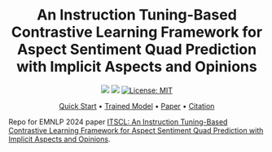 
<h1 align="center">
An Instruction Tuning-Based Contrastive Learning Framework for Aspect Sentiment Quad Prediction with Implicit Aspects and Opinions</h1>

<div align="center">

![](https://img.shields.io/badge/Sentiment_Analysis-ACOSQE-red)
![](https://img.shields.io/badge/Model-Pending-blue)
[![License: MIT](https://img.shields.io/badge/License-MIT-green.svg)]([https://opensource.org/licenses/MIT](https://img.shields.io/github/license/sydmou/ASQP-ITSCL))



</div>

<p align="center">
  <a href="#-quick-start">Quick Start</a> •
  <a href="#-trained-model">Trained Model</a> •
  <a href="">Paper</a> •
  <a href="#%EF%B8%8F-citation">Citation</a>
</p>

Repo for EMNLP 2024 paper [ITSCL: An Instruction Tuning-Based Contrastive Learning Framework for Aspect Sentiment Quad Prediction with Implicit Aspects and Opinions](https://aclanthology.org/2024.findings-emnlp.453/).

